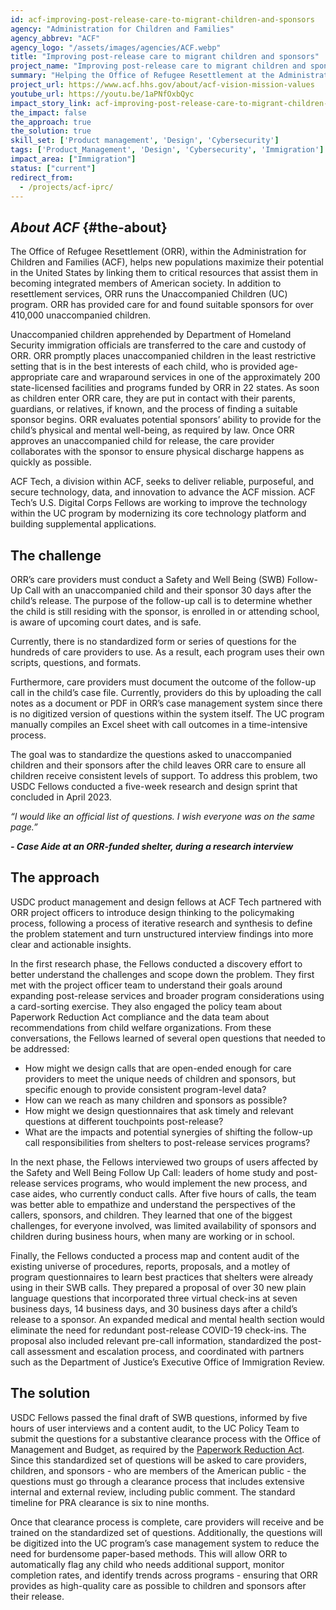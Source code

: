 ```yaml
---
id: acf-improving-post-release-care-to-migrant-children-and-sponsors
agency: "Administration for Children and Families"
agency_abbrev: "ACF"
agency_logo: "/assets/images/agencies/ACF.webp"
title: "Improving post-release care to migrant children and sponsors"
project_name: "Improving post-release care to migrant children and sponsors: Standardizing the Safety and Wellbeing Follow Up Calls"
summary: "Helping the Office of Refugee Resettlement at the Administration of Children and Families ensure that the thousands of unaccompanied children that enter HHS care each month are safe, thriving, and swiftly united with a sponsor through technology delivery and design."
project_url: https://www.acf.hhs.gov/about/acf-vision-mission-values
youtube_url: https://youtu.be/1aPNfOxbQyc
impact_story_link: acf-improving-post-release-care-to-migrant-children-and-sponsors
the_impact: false
the_approach: true
the_solution: true
skill_set: ['Product management', 'Design', 'Cybersecurity']
tags: ['Product_Management', 'Design', 'Cybersecurity', 'Immigration']
impact_area: ["Immigration"]
status: ["current"]
redirect_from:
  - /projects/acf-iprc/
---
```


## *About ACF* {#the-about}

The Office of Refugee Resettlement (ORR), within the Administration for Children and Families (ACF), helps new populations maximize their potential in the United States by linking them to critical resources that assist them in becoming integrated members of American society. In addition to resettlement services, ORR runs the Unaccompanied Children (UC) program. ORR has provided care for and found suitable sponsors for over 410,000 unaccompanied children.

Unaccompanied children apprehended by Department of Homeland Security immigration officials are transferred to the care and custody of ORR. ORR promptly places unaccompanied children in the least restrictive setting that is in the best interests of each child, who is provided age-appropriate care and wraparound services in one of the approximately 200 state-licensed facilities and programs funded by ORR in 22 states. As soon as children enter ORR care, they are put in contact with their parents, guardians, or relatives, if known, and the process of finding a suitable sponsor begins. ORR evaluates potential sponsors’ ability to provide for the child’s physical and mental well-being, as required by law. Once ORR approves an unaccompanied child for release, the care provider collaborates with the sponsor to ensure physical discharge happens as quickly as possible.

ACF Tech, a division within ACF, seeks to deliver reliable, purposeful, and secure technology, data, and innovation to advance the ACF mission. ACF Tech’s U.S. Digital Corps Fellows are working to improve the technology within the UC program by modernizing its core technology platform and building supplemental applications.

## The challenge
ORR’s care providers must conduct a Safety and Well Being (SWB) Follow-Up Call with an unaccompanied child and their sponsor 30 days after the child’s release. The purpose of the follow-up call is to determine whether the child is still residing with the sponsor, is enrolled in or attending school, is aware of upcoming court dates, and is safe.

Currently, there is no standardized form or series of questions for the hundreds of care providers to use. As a result, each program uses their own scripts, questions, and formats. 

Furthermore, care providers must document the outcome of the follow-up call in the child’s case file. Currently, providers do this by uploading the call notes as a document or PDF in ORR’s case management system since there is no digitized version of questions within the system itself. The UC program manually compiles an Excel sheet with call outcomes in a time-intensive process. 

The goal was to standardize the questions asked to unaccompanied children and their sponsors after the child leaves ORR care to ensure all children receive consistent levels of support. To address this problem, two USDC Fellows conducted a five-week research and design sprint that concluded in April 2023. 

<div class="blog-quote-box"> 
  <p><em>“I would like an official list of questions. I wish everyone was on the same page.”</em></p>

  <p><strong><em>- Case Aide at an ORR-funded shelter, during a research interview</em></strong></p>
</div> 

## The approach
USDC product management and design fellows at ACF Tech partnered with ORR project officers to introduce design thinking to the policymaking process, following a process of iterative research and synthesis to define the problem statement and turn unstructured interview findings into more clear and actionable insights.

In the first research phase, the Fellows conducted a discovery effort to better understand the challenges and scope down the problem. They first met with the project officer team to understand their goals around expanding post-release services and broader program considerations using a card-sorting exercise. They also engaged the policy team about Paperwork Reduction Act compliance and the data team about recommendations from child welfare organizations. From these conversations, the Fellows learned of several open questions that needed to be addressed: 

* How might we design calls that are open-ended enough for care providers to meet the unique needs of children and sponsors, but specific enough to provide consistent program-level data?
* How can we reach as many children and sponsors as possible?
* How might we design questionnaires that ask timely and relevant questions at different touchpoints post-release?
* What are the impacts and potential synergies of shifting the follow-up call responsibilities from shelters to post-release services programs?

In the next phase, the Fellows interviewed two groups of users affected by the Safety and Well Being Follow Up Call: leaders of home study and post-release services programs, who would implement the new process, and case aides, who currently conduct calls. After five hours of calls, the team was better able to empathize and understand the perspectives of the callers, sponsors, and children. They learned that one of the biggest challenges, for everyone involved, was limited availability of sponsors and children during business hours, when many are working or in school.

Finally, the Fellows conducted a process map and content audit of the existing universe of procedures, reports, proposals, and a motley of program questionnaires to learn best practices that shelters were already using in their SWB calls. They prepared a proposal of over 30 new plain language questions that incorporated three virtual check-ins at seven business days, 14 business days, and 30 business days after a child’s release to a sponsor. An expanded medical and mental health section would eliminate the need for redundant post-release COVID-19 check-ins. The proposal also included relevant pre-call information, standardized the post-call assessment and escalation process, and coordinated with partners such as the Department of Justice’s Executive Office of Immigration Review. 


## The solution 

USDC Fellows passed the final draft of SWB questions, informed by five hours of user interviews and a content audit, to the UC Policy Team to submit the questions for a substantive clearance process with the Office of Management and Budget, as required by the [Paperwork Reduction Act](https://pra.digital.gov/clearance-process/). Since this standardized set of questions will be asked to care providers, children, and sponsors - who are members of the American public - the questions must go through a clearance process that includes extensive internal and external review, including public comment. The standard timeline for PRA clearance is six to nine months. 

Once that clearance process is complete, care providers will receive and be trained on the standardized set of questions. Additionally, the questions will be digitized into the UC program’s case management system to reduce the need for burdensome paper-based methods. This will allow ORR to automatically flag any child who needs additional support, monitor completion rates, and identify trends across programs - ensuring that ORR provides as high-quality care as possible to children and sponsors after their release. 
